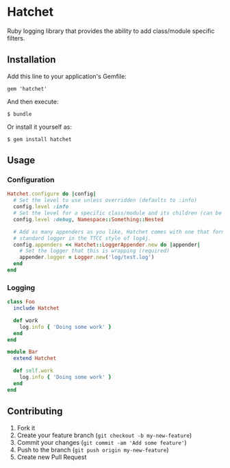 # Hatchet

Ruby logging library that provides the ability to add class/module specific
filters.

## Installation

Add this line to your application's Gemfile:

    gem 'hatchet'

And then execute:

    $ bundle

Or install it yourself as:

    $ gem install hatchet

## Usage

### Configuration

```ruby
Hatchet.configure do |config|
  # Set the level to use unless overridden (defaults to :info)
  config.level :info
  # Set the level for a specific class/module and its children (can be a string)
  config.level :debug, Namespace::Something::Nested

  # Add as many appenders as you like, Hatchet comes with one that formats the
  # standard logger in the TTCC style of log4j.
  config.appenders << Hatchet::LoggerAppender.new do |appender|
    # Set the logger that this is wrapping (required)
    appender.logger = Logger.new('log/test.log')
  end
end
```

### Logging

```ruby
class Foo
  include Hatchet

  def work
    log.info { 'Doing some work' }
  end
end

module Bar
  extend Hatchet

  def self.work
    log.info { 'Doing some work' }
  end
end
```


## Contributing

1. Fork it
2. Create your feature branch (`git checkout -b my-new-feature`)
3. Commit your changes (`git commit -am 'Add some feature'`)
4. Push to the branch (`git push origin my-new-feature`)
5. Create new Pull Request
